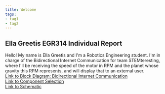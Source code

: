 ```yaml
---
title: Welcome
tags:
- tag1
- tag2
---
```

## Ella Greetis EGR314 Individual Report
Hello! My name is Ella Greetis and I'm a Robotics Engineering student. I'm in charge of the Bidirectional Internet Communication for team STEMteresting, where I'll be receiving the speed of the motor in RPM and the planet whose gravity this RPM represents, and will display that to an external user. <br>
[Link to Block Diagram: Bidirectional Internet Communication](01BlockDiagram.md) <br>
[Link to Component Selection](02componentSelection.md) <br>
[Link to Schematic](03schematic.md) <br>
